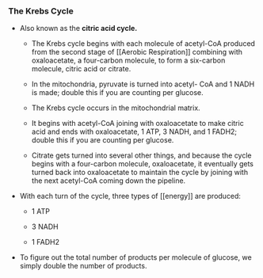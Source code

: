 ### The Krebs Cycle

*   Also known as the **citric acid cycle.**
    
    *   The Krebs cycle begins with each molecule of acetyl-CoA produced from the second stage of [[Aerobic Respiration]] combining with oxaloacetate, a four-carbon molecule, to form a six-carbon molecule, citric acid or citrate.
        
    *   In the mitochondria, pyruvate is turned into acetyl- CoA and 1 NADH is made; double this if you are counting per glucose.
        
    *   The Krebs cycle occurs in the mitochondrial matrix.
        
    *   It begins with acetyl-CoA joining with oxaloacetate to make citric acid and ends with oxaloacetate, 1 ATP, 3 NADH, and 1 FADH2; double this if you are counting per glucose.
        
    *   Citrate gets turned into several other things, and because the cycle begins with a four-carbon molecule, oxaloacetate, it eventually gets turned back into oxaloacetate to maintain the cycle by joining with the next acetyl-CoA coming down the pipeline.
        
*   With each turn of the cycle, three types of [[energy]] are produced:
    
    *   1 ATP
        
    *   3 NADH
        
    *   1 FADH2
        
*   To figure out the total number of products per molecule of glucose, we simply double the number of products.